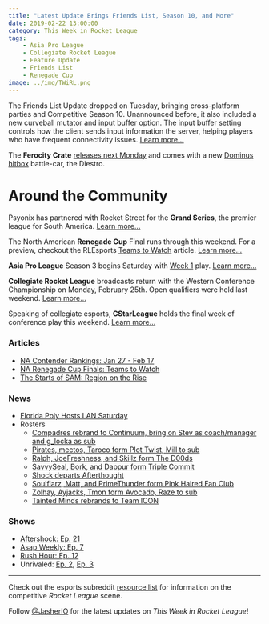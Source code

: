 ```yaml
---
title: "Latest Update Brings Friends List, Season 10, and More"
date: 2019-02-22 13:00:00
category: This Week in Rocket League
tags:
    - Asia Pro League
    - Collegiate Rocket League
    - Feature Update
    - Friends List
    - Renegade Cup
image: ../img/TWiRL.png
---
```


The Friends List Update dropped on Tuesday, bringing cross-platform parties and Competitive Season 10. Unannounced before, it also included a new curveball mutator and input buffer option. The input buffer setting controls how the client sends input information the server, helping players who have frequent connectivity issues. [Learn more...](https://www.reddit.com/r/RocketLeague/comments/ascl98/rocket_league_patch_notes_v158_friends_update/)

The **Ferocity Crate** [releases next Monday](https://www.rocketleague.com/news/ferocity-crate-arrives-february-25/) and comes with a new [Dominus hitbox](https://twitter.com/RocketLeague/status/1098648578002538496) battle-car, the Diestro.

# Around the Community

Psyonix has partnered with Rocket Street for the **Grand Series**, the premier league for South America. [Learn more...](https://www.rocketleagueesports.com/news/introducing-the-south-american-grand-series/)

The North American **Renegade Cup** Final runs through this weekend. For a preview, checkout the RLEsports [Teams to Watch](https://www.rocketleagueesports.com/news/na-renegade-cup-finals-teams-to-watch/) article. [Learn more...](https://liquipedia.net/rocketleague/Renegade_Cup/North_America)

**Asia Pro League** Season 3 begins Saturday with [Week 1](https://twitter.com/apl_esports/status/1098523073345736706) play. [Learn more...](https://liquipedia.net/rocketleague/1NE_eSports/Asia_Pro_League/Season_3/League_Play)

**Collegiate Rocket League** broadcasts return with the Western Conference Championship on Monday, February 25th. Open qualifiers were held last weekend. [Learn more...](https://liquipedia.net/rocketleague/Collegiate_Rocket_League/Season_3/Western/Qualifier)

Speaking of collegiate esports, **CStarLeague** holds the final week of conference play this weekend. [Learn more...](https://cstarleague.com/rl/schedules)

### Articles

- [NA Contender Rankings: Jan 27 - Feb 17](https://www.reddit.com/r/RocketLeagueEsports/comments/asy9zr/na_contender_rankings_weeks_0127_0217/)
- [NA Renegade Cup Finals: Teams to Watch](https://www.rocketleagueesports.com/news/na-renegade-cup-finals-teams-to-watch/)
- [The Starts of SAM: Region on the Rise](https://octane.gg/news/the-stars-of-sam-region-on-the-rise)

### News

- [Florida Poly Hosts LAN Saturday](https://twitter.com/FPUEsports/status/1091339435017490432)
- Rosters
    - [Compadres rebrand to Continuum, bring on Stev as coach/manager and g_locka as sub](https://twitter.com/AeonRL/status/1098033094425231360)
    - [Pirates, mectos, Taroco form Plot Twist, Mill to sub](https://twitter.com/unwise_pirates/status/1098020801230655488)
    - [Ralph, JoeFreshness, and Skillz form The D00ds](https://twitter.com/Ralph_080/status/1096914253477564416)
    - [SavvySeal, Bork, and Dappur form Triple Commit](https://twitter.com/SavvySeal/status/1097188135010750466)
    - [Shock departs Afterthought](https://i.redd.it/jtu14se8igh21.jpg)
    - [Soulflarz, Matt, and PrimeThunder form Pink Haired Fan Club](https://twitter.com/Soulflarz/status/1096637260622151681)
    - [Zolhay, Ayjacks, Tmon form Avocado, Raze to sub](https://twitter.com/Zolhay/status/1098068458435010560)
    - [Tainted Minds rebrands to Team ICON](https://twitter.com/TeamICON/status/1098373735155884032)

### Shows

- [Aftershock: Ep. 21](https://www.youtube.com/watch?v=8dA_tawIn1Y&feature=youtu.be)
- [Asap Weekly: Ep. 7](https://asapweekly.podbean.com/e/rocket-league-7-dreamhack-afterthoughts/)
- [Rush Hour: Ep. 12](https://www.youtube.com/watch?v=R7HCKVKbyQk&feature=youtu.be)
- Unrivaled: [Ep. 2](https://www.twitch.tv/videos/376257646), [Ep. 3](https://www.twitch.tv/videos/383568867)

---

Check out the esports subreddit [resource list](https://www.reddit.com/r/RocketLeagueEsports/wiki/links) for information on the competitive _Rocket League_ scene.

Follow [@JasherIO](https://twitter.com/JasherIO) for the latest updates on _This Week in Rocket League_!
